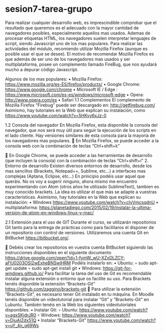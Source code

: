 # sesion7-tarea-grupo
Para realizar cualquier desarrollo web, es imprescindible comprobar que el resultado que queremos es el adecuado con la mayor cantidad de navegadores posibles, especialmente aquellos mas usados.
Ademas de procesar etiquetas HTML, los navegadores suelen interpretar lenguajes de script, siendo Javascript uno de los mas populares.
Para realizar las actividades del módulo, recomiendo utilizar Mozilla Firefox (aunque es posible usar el que se desee). El motivo de recomendar Mozilla Firefox es que además de ser uno de los navegadores mas usados y ser multiplataforma, posee un complemento llamado FireBug, que nos ayudará mucho a depurar código Javascript.


Algunos de los mas populares:
    • Mozilla Firefox: https://www.mozilla.org/es-ES/firefox/products/
    • Google Chrome: https://www.google.com/chrome
    • Microsoft IE / Edge : https://www.microsoft.com/es-es/windows/microsoft-edge
    • Opera: http://www.opera.com/es
    • Safari
 1.1  Complementos
      El complemento de Mozilla Firefox “Firebug” puede ser descargado en: http://getfirebug.com/
      Asimismo, hay tutoriales en la Web que explican su instalación, como https://www.youtube.com/watch?v=5HKyy6xJz-0

 1.2  Consola del navegador
En Mozilla Firefox, esta disponible la consola del navegador, que nos será muy útil para seguir la ejecución de los scripts en el lado cliente. Hay versiones similares de esta consola para la mayoría de los navegadores mas populares.
 En Mozilla Firefox, se puede acceder a la consola web con la combinación de teclas “Ctrl+shift+k”

 En Google Chrome, se puede acceder a las herramientas de desarrollo (que incluyen  la consola) con la combinación de teclas “Ctrl+shift+i”
2.  Entorno de desarrollo
Existen diversos entornos de desarrollo, desde los mas sencillos (Brackets, Notepad++, Sublime, etc...) a interfaces mas complejas (Aptana, Eclipse, etc...)
En principio podéis usar aquel que queráis.
No os voy a sugerir ninguno, ahora mismo me encuentro experimentando con Atom (otros años he utilizado SublimeText), tambien es muy conocido brackets. 
La idea es utilizar el que más se adapte a vuestras características. 
      Asimismo, hay tutoriales en la Web que explican su instalación:
    • Windows https://www.youtube.com/watch?v=cIvVmcsqdnU
    • multiplataforma:
		https://planetadiego.com/2015/02/19/instalar-la-ultima-version-de-atom-en-windows-linux-y-mac/

 2.1  Extensión para el uso de GIT
Durante el curso, se utilizarán repositorios Git tanto para la entrega de prácticas como para facilitaros el disponer de un repositorio con control de versiones.
Utilizaremos una cuenta Git en BitBucket https://bitbucket.org/. 

 Debéis crear los repositorios en vuestra cuenta BitBucket siguiendo las instrucciones disponibles en el siguiente documento https://drive.google.com/open?id=1-fymW_wU-XZxDLZCY-aFfJ0203OSl2wExheBNSwlHRM 
Podéis instalarlo en:
    • Ubuntu: 
        ◦ sudo apt-get update
        ◦ sudo apt-get install git
    • Windows: https://git-for-windows.github.io/
Para facilitar la tarea del uso de Git es recomendable instalar alguna extensión o entorno que os facilite su uso.
Para Brackets tenéis disponible la extensión “Brackets-Git” https://github.com/zaggino/brackets-git
 Para utilizar la extensión “Brackets-Git”, es necesario tener Git instalado en tu máquina. 
En Moodle tenéis disponible un videotutorial para instalar “Git” y “Brackets-Git” en Lubuntu.
También tenéis en la Web los siguientes videotutoriales disponibles:
    • Instalar Git:
        ◦ Ubuntu: https://www.youtube.com/watch?v=agxSKjdrJR0
        ◦ Windows: https://www.youtube.com/watch?v=DjuAIZdx51Q
    • Instalar “Brackets-Git” https://www.youtube.com/watch?v=uY_4n_g69Ws
      
